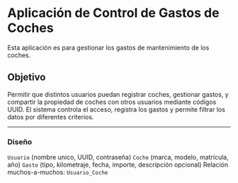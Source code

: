# Aplicación de Control de Gastos de Coches
Esta aplicación es para gestionar los gastos de mantenimiento de los coches.

## Objetivo
Permitir que distintos usuarios puedan registrar coches, gestionar gastos, y compartir la propiedad de coches con otros usuarios mediante códigos UUID.
El sistema controla el acceso, registra los gastos y permite filtrar los datos por diferentes criterios.

---

### Diseño

`Usuario` (nombre unico, UUID, contraseña)
`Coche` (marca, modelo, matrícula, año)
`Gasto` (tipo, kilometraje, fecha, importe, descripción opcional)
Relación muchos-a-muchos: `Usuario_Coche`